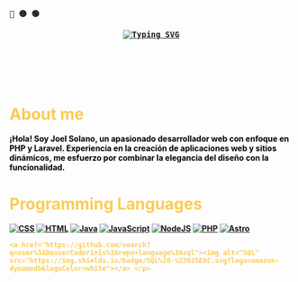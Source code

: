 <p align="left"><b><samp>🔴 🟡 🟢</samp></b></p>
<p align="left"><strong></strong></p>
   <p align="center">
      <samp>
      <b style="color: #fbcb55">
<a href="https://git.io/typing-svg"><img src="https://readme-typing-svg.herokuapp.com?font=Fira+Code&duration=4000&pause=500&color=008000&center=true&width=435&lines=Hi%2C+Welcome.;I'm+Joel.;A+passionate+web+developer.;I+am+passionate+about+technology.;+and+development.;I+like+to+learn+things.+%3C3" alt="Typing SVG" /></a>
      </samp><br>
   </p>


<br>

<h2></h2><br>


# About me
<p style="color: #000000">¡Hola! Soy Joel Solano, un apasionado desarrollador web con enfoque en PHP y Laravel. Experiencia en la creación de aplicaciones web y sitios dinámicos, me esfuerzo por combinar la elegancia del diseño con la funcionalidad.
 </p>


# Programming Languages

<p>
    <a href="https://github.com/search?q=user%3ADenverCoder1+is%3Arepo+language%3Acss"><img alt="CSS" src="https://img.shields.io/badge/CSS%20-%231572B6.svg?logo=css3&logoColor=white"></a>
    <a href="https://github.com/search?q=user%3ADenverCoder1+is%3Arepo+language%3Ahtml"><img alt="HTML" src="https://img.shields.io/badge/HTML%20-%23E34F26.svg?logo=html5&logoColor=white"></a>
    <a href="https://github.com/search?q=user%3ADenverCoder1+is%3Arepo+language%3Ajava"><img alt="Java" src="https://img.shields.io/badge/Java-%23007396.svg?logo=java&logoColor=white"></a>
    <a href="https://github.com/search?q=user%3ADenverCoder1+is%3Arepo+language%3Ajavascript"><img alt="JavaScript" src="https://img.shields.io/badge/JavaScript%20-%23F7DF1E.svg?logo=javascript&logoColor=black"></a>
    <a href="https://github.com/search?q=user%3ADenverCoder1+is%3Arepo+language%3Ajavascript"><img alt="NodeJS" src="https://img.shields.io/badge/Node.js%20-%2343853D.svg?logo=node.js&logoColor=white"></a>
    <a href="https://github.com/search?q=user%3ADenverCoder1+is%3Arepo+language%3Aphp"><img alt="PHP" src="https://img.shields.io/badge/PHP-%23777BB4.svg?logo=php&logoColor=white"></a>
   <a href="https://github.com/search?q=user%3ADenverCoder1+is%3Arepo+language%3Aastro">
    <img alt="Astro" src="https://img.shields.io/badge/Astro-%23000000.svg?logo=astro&logoColor=white">
</a>

	<a href="https://github.com/search?q=user%3ADenverCoder1+is%3Arepo+language%3Asql"><img alt="SQL" src="https://img.shields.io/badge/SQL%20-%23025E8C.svg?logo=amazon-dynamodb&logoColor=white"></a> </p>

